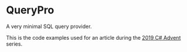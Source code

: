 # QueryPro
A very minimal SQL query provider.

This is the code examples used for an article during the [2019 C# Advent](https://crosscuttingconcerns.com/The-Third-Annual-csharp-Advent) series. 
